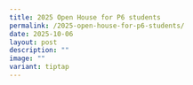 ```yaml
---
title: 2025 Open House for P6 students
permalink: /2025-open-house-for-p6-students/
date: 2025-10-06
layout: post
description: ""
image: ""
variant: tiptap
---
```

